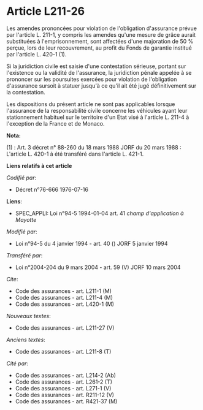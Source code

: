 # Article L211-26

Les amendes prononcées pour violation de l'obligation d'assurance prévue par l'article L. 211-1, y compris les amendes qu'une
mesure de grâce aurait substituées à l'emprisonnement, sont affectées d'une majoration de 50 % perçue, lors de leur
recouvrement, au profit du Fonds de garantie institué par l'article L. 420-1 (1).

Si la juridiction civile est saisie d'une contestation sérieuse, portant sur l'existence ou la validité de l'assurance, la
juridiction pénale appelée à se prononcer sur les poursuites exercées pour violation de l'obligation d'assurance sursoit à
statuer jusqu'à ce qu'il ait été jugé définitivement sur la contestation.

Les dispositions du présent article ne sont pas applicables lorsque l'assurance de la responsabilité civile concerne les
véhicules ayant leur stationnement habituel sur le territoire d'un Etat visé à l'article L. 211-4 à l'exception de la France
et de Monaco.

**Nota:**

(1) : Art. 3 décret n° 88-260 du 18 mars 1988 JORF du 20 mars 1988 : L'article L. 420-1 à été transféré dans l'article L.
421-1.

**Liens relatifs à cet article**

_Codifié par_:

  - Décret n°76-666 1976-07-16

**Liens**:

  - SPEC_APPLI: Loi n°94-5 1994-01-04 art. 41 *champ d'application à Mayotte*

_Modifié par_:

  - Loi n°94-5 du 4 janvier 1994 - art. 40 () JORF 5 janvier 1994

_Transféré par_:

  - Loi n°2004-204 du 9 mars 2004 - art. 59 (V) JORF 10 mars 2004

_Cite_:

  - Code des assurances - art. L211-1 (M)
  - Code des assurances - art. L211-4 (M)
  - Code des assurances - art. L420-1 (M)

_Nouveaux textes_:

  - Code des assurances - art. L211-27 (V)

_Anciens textes_:

  - Code des assurances - art. L211-8 (T)

_Cité par_:

  - Code des assurances - art. L214-2 (Ab)
  - Code des assurances - art. L261-2 (T)
  - Code des assurances - art. L271-1 (V)
  - Code des assurances - art. R211-12 (V)
  - Code des assurances - art. R421-37 (M)
